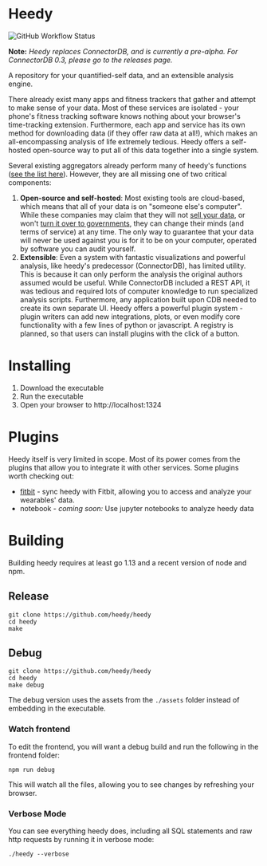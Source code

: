 # Heedy
![GitHub Workflow Status](https://img.shields.io/github/workflow/status/heedy/heedy/Test?label=tests&style=flat-square)

**Note:** *Heedy replaces ConnectorDB, and is currently a pre-alpha. For ConnectorDB 0.3, please go to the releases page.* 

A repository for your quantified-self data, and an extensible analysis engine.

There already exist many apps and fitness trackers that gather and attempt to make sense of your data. Most of these services are isolated - your phone's fitness tracking software knows nothing about your browser's time-tracking extension. Furthermore, each app and service has its own method for downloading data (if they offer raw data at all!), which makes an all-encompassing analysis of life extremely tedious. Heedy offers a self-hosted open-source way to put all of this data together into a single system.

Several existing aggregators already perform many of heedy's functions ([see the list here](https://github.com/woop/awesome-quantified-self#aggregators--dashboards)). However, they are all missing one of two critical components:

1) **Open-source and self-hosted**: Most existing tools are cloud-based, which means that all of your data is on "someone else's computer". While these companies may claim that they will not [sell your data](https://arstechnica.com/information-technology/2017/03/how-isps-can-sell-your-web-history-and-how-to-stop-them/), or won't [turn it over to governments](https://en.wikipedia.org/wiki/Lavabit), they can change their minds (and terms of service) at any time. The only way to guarantee that your data will never be used against you is for it to be on your computer, operated by software you can audit yourself.
2) **Extensible**: Even a system with fantastic visualizations and powerful analysis, like heedy's predecessor (ConnectorDB), has limited utility. This is because it can only perform the analysis the original authors assumed would be useful. While ConnectorDB included a REST API, it was tedious and required lots of computer knowledge to run specialized analysis scripts. Furthermore, any application built upon CDB needed to create its own separate UI. Heedy offers a powerful plugin system - plugin writers can add new integrations, plots, or even modify core functionality with a few lines of python or javascript. A registry is planned, so that users can install plugins with the click of a button.

# Installing

1) Download the executable
2) Run the executable
3) Open your browser to http://localhost:1324


# Plugins

Heedy itself is very limited in scope. Most of its power comes from the plugins that allow you to integrate it with other services. Some plugins worth checking out:

- [fitbit](https://github.com/heedy/heedy-fitbit-plugin) - sync heedy with Fitbit, allowing you to access and analyze your wearables' data.
- notebook - *coming soon:* Use jupyter notebooks to analyze heedy data

# Building

Building heedy requires at least go 1.13 and a recent version of node and npm.

## Release

```
git clone https://github.com/heedy/heedy
cd heedy
make
```

## Debug

```
git clone https://github.com/heedy/heedy
cd heedy
make debug
```

The debug version uses the assets from the `./assets` folder instead of embedding in the executable.

### Watch frontend

To edit the frontend, you will want a debug build and run the following in the frontend folder:
```
npm run debug
```

This will watch all the files, allowing you to see changes by refreshing your browser.

### Verbose Mode

You can see everything heedy does, including all SQL statements and raw http requests by running it in verbose mode:
```
./heedy --verbose
```